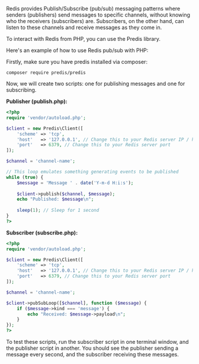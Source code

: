 Redis provides Publish/Subscribe (pub/sub) messaging patterns where senders (publishers) send messages to specific channels, without knowing who the receivers (subscribers) are. Subscribers, on the other hand, can listen to these channels and receive messages as they come in. 

To interact with Redis from PHP, you can use the Predis library. 

Here's an example of how to use Redis pub/sub with PHP:

Firstly, make sure you have predis installed via composer:

```
composer require predis/predis
```

Now, we will create two scripts: one for publishing messages and one for subscribing.

**Publisher (publish.php):**

```php
<?php
require 'vendor/autoload.php';

$client = new Predis\Client([
    'scheme' => 'tcp',
    'host'   => '127.0.0.1', // Change this to your Redis server IP / hostname
    'port'   => 6379, // Change this to your Redis server port
]);

$channel = 'channel-name';

// This loop emulates something generating events to be published
while (true) {
    $message = 'Message ' . date('Y-m-d H:i:s');
    
    $client->publish($channel, $message);
    echo "Published: $message\n";
    
    sleep(1); // Sleep for 1 second
}
?>
```

**Subscriber (subscribe.php):**

```php
<?php
require 'vendor/autoload.php';

$client = new Predis\Client([
    'scheme' => 'tcp',
    'host'   => '127.0.0.1', // Change this to your Redis server IP / hostname
    'port'   => 6379, // Change this to your Redis server port
]);

$channel = 'channel-name';

$client->pubSubLoop([$channel], function ($message) {
    if ($message->kind === 'message') {
        echo "Received: $message->payload\n";
    }
});
?>
```

To test these scripts, run the subscriber script in one terminal window, and the publisher script in another. You should see the publisher sending a message every second, and the subscriber receiving these messages.